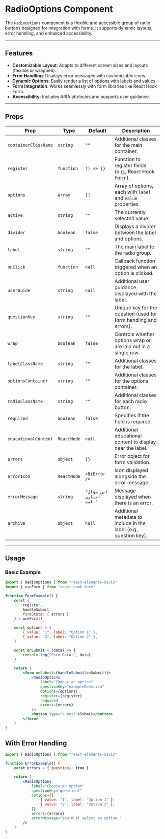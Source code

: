 # RadioOptions Component

The `RadioOptions` component is a flexible and accessible group of radio buttons designed for integration with forms. It supports dynamic layouts, error handling, and enhanced accessibility.

---

## Features

-   **Customizable Layout**: Adapts to different screen sizes and layouts (flexible or wrapped).
-   **Error Handling**: Displays error messages with customizable icons.
-   **Dynamic Options**: Easily render a list of options with labels and values.
-   **Form Integration**: Works seamlessly with form libraries like React Hook Form.
-   **Accessibility**: Includes ARIA attributes and supports user guidance.

---

## Props

| Prop                 | Type        | Default                  | Description                                                       |
| -------------------- | ----------- | ------------------------ | ----------------------------------------------------------------- |
| `containerClassName` | `string`    | `""`                     | Additional classes for the main container.                        |
| `register`           | `function`  | `() => {}`               | Function to register fields (e.g., React Hook Form).              |
| `options`            | `Array`     | `[]`                     | Array of options, each with `label` and `value` properties.       |
| `active`             | `string`    | `""`                     | The currently selected value.                                     |
| `divider`            | `boolean`   | `false`                  | Displays a divider between the label and options.                 |
| `label`              | `string`    | `""`                     | The main label for the radio group.                               |
| `onClick`            | `function`  | `null`                   | Callback function triggered when an option is clicked.            |
| `userGuide`          | `string`    | `null`                   | Additional user guidance displayed with the label.                |
| `questionKey`        | `string`    | `""`                     | Unique key for the question (used for form handling and errors).  |
| `wrap`               | `boolean`   | `false`                  | Controls whether options wrap or are laid out in a single row.    |
| `labelClassName`     | `string`    | `""`                     | Additional classes for the label.                                 |
| `optionsContainer`   | `string`    | `""`                     | Additional classes for the options container.                     |
| `radioClassName`     | `string`    | `""`                     | Additional classes for each radio button.                         |
| `required`           | `boolean`   | `false`                  | Specifies if the field is required.                               |
| `educationalContent` | `ReactNode` | `null`                   | Additional educational content to display near the label.         |
| `errors`             | `object`    | `{}`                     | Error object for form validation.                                 |
| `errorIcon`          | `ReactNode` | `<BiError />`            | Icon displayed alongside the error message.                       |
| `errorMessage`       | `string`    | `"این سوال اجباری است."` | Message displayed when there is an error.                         |
| `archive`            | `object`    | `null`                   | Additional metadata to include in the label (e.g., question key). |

---

## Usage

### Basic Example

```jsx
import { RadioOptions } from "react-elements-davis"
import { useForm } from "react-hook-form"

function FormExample() {
    const {
        register,
        handleSubmit,
        formState: { errors },
    } = useForm()

    const options = [
        { value: "1", label: "Option 1" },
        { value: "2", label: "Option 2" },
    ]

    const onSubmit = (data) => {
        console.log("Form Data:", data)
    }

    return (
        <form onSubmit={handleSubmit(onSubmit)}>
            <RadioOptions
                label="Choose an option"
                questionKey="exampleQuestion"
                options={options}
                register={register}
                required
                errors={errors}
            />
            <button type="submit">Submit</button>
        </form>
    )
}
```

## With Error Handling

```jsx
import { RadioOptions } from "react-elements-davis"

function ErrorExample() {
    const errors = { question1: true }

    return (
        <RadioOptions
            label="Choose an option"
            questionKey="question1"
            options={[
                { value: "1", label: "Option 1" },
                { value: "2", label: "Option 2" },
            ]}
            errors={errors}
            errorMessage="You must select an option."
        />
    )
}
```
